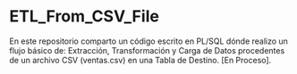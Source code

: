 # ETL_From_CSV_File
En este repositorio comparto un código escrito en PL/SQL dónde realizo un flujo básico de: Extracción, Transformación y Carga de Datos procedentes de un archivo CSV (ventas.csv) en una Tabla de Destino. [En Proceso].
